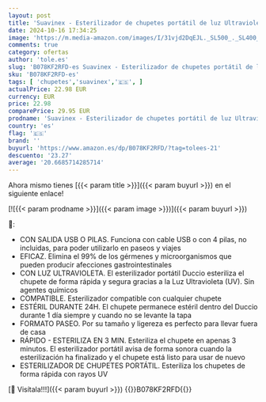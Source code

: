 ```yaml
---
layout: post
title: 'Suavinex - Esterilizador de chupetes portátil de luz Ultravioleta Uv. Esteriliza en 3 Minutos. con USB o con Pilas. elimina el 99% de los Gérmenes. color Verde'
date: 2024-10-16 17:34:25
image: 'https://m.media-amazon.com/images/I/31vjd2DqEJL._SL500_._SL400_.jpg'
comments: true
category: ofertas
author: 'tole.es'
slug: 'B078KF2RFD-es Suavinex - Esterilizador de chupetes portátil de luz...'
sku: 'B078KF2RFD-es'
tags: [ 'chupetes','suavinex','🇪🇸', ]
actualPrice: 22.98 EUR
currency: EUR
price: 22.98
comparePrice: 29.95 EUR
prodname: 'Suavinex - Esterilizador de chupetes portátil de luz Ultravioleta Uv. Esteriliza en 3 Minutos. con USB o con Pilas. elimina el 99% de los Gérmenes. color Verde'
country: 'es'
flag: '🇪🇸'
brand: ''
buyurl: 'https://www.amazon.es/dp/B078KF2RFD/?tag=tolees-21'
descuento: '23.27'
average: '20.6685714285714'
---
```


Ahora mismo tienes [{{< param title >}}]({{< param buyurl >}}) en el siguiente enlace!

[![{{< param prodname >}}]({{< param image >}})]({{< param buyurl >}})

🔎:

- CON SALIDA USB O PILAS. Funciona con cable USB o con 4 pilas, no incluidas, para poder utilizarlo en paseos y viajes
- EFICAZ. Elimina el 99% de los gérmenes y microorganismos que pueden producir afecciones gastrointestinales
- CON LUZ ULTRAVIOLETA. El esterilizador portátil Duccio esteriliza el chupete de forma rápida y segura gracias a la Luz Ultravioleta (UV). Sin agentes químicos
- COMPATIBLE. Esterilizador compatible con cualquier chupete
- ESTÉRIL DURANTE 24H. El chupete permanece estéril dentro del Duccio durante 1 día siempre y cuando no se levante la tapa
- FORMATO PASEO. Por su tamaño y ligereza es perfecto para llevar fuera de casa
- RÁPIDO - ESTERILIZA EN 3 MIN. Esteriliza el chupete en apenas 3 minutos. El esterilizador portátil avisa de forma sonora cuando la esterilización ha finalizado y el chupete está listo para usar de nuevo
- ESTERILIZADOR DE CHUPETES PORTÁTIL. Esteriliza los chupetes de forma rápida con rayos UV

[🛒 Visítala!!!]({{< param buyurl >}})
{{<world>}}B078KF2RFD{{</world>}}
